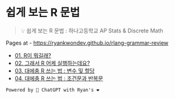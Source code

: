 # 쉽게 보는 R 문법

> 💡 쉽게 보는 R 문법 : 하나고등학교 AP Stats & Discrete Math

Pages at - https://ryankwondev.github.io/rlang-grammar-review

- [01. R이 뭐길래?](./01_what_is_r.md)
- [02. 그래서 R 어케 실행하는데요?](./02_how_to_use_r.md)
- [03. 대에충 R 쓰는 법 : 변수 및 할당](./03_r_basic_grammar_variables.md)
- [04. 대에충 R 쓰는 법 : 조건문과 반복문](./04_r_basic_grammar_cond_and_loop.md)

`Powered by 🤖 ChatGPT with Ryan's ❤️`
